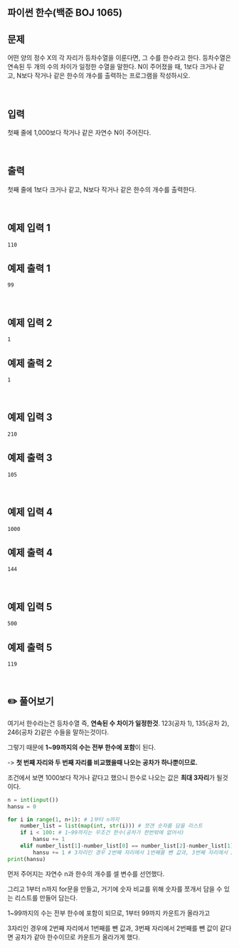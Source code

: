 ## 파이썬 한수(백준 BOJ 1065) 



## 문제

어떤 양의 정수 X의 각 자리가 등차수열을 이룬다면, 그 수를 한수라고 한다. 등차수열은 연속된 두 개의 수의 차이가 일정한 수열을 말한다. N이 주어졌을 때, 1보다 크거나 같고, N보다 작거나 같은 한수의 개수를 출력하는 프로그램을 작성하시오. 

<br>

## 입력

첫째 줄에 1,000보다 작거나 같은 자연수 N이 주어진다.

<br>

## 출력

첫째 줄에 1보다 크거나 같고, N보다 작거나 같은 한수의 개수를 출력한다.

<br>

## 예제 입력 1

```
110
```

## 예제 출력 1

```
99
```

<br>

## 예제 입력 2

```
1
```

## 예제 출력 2

```
1
```

<br>

## 예제 입력 3

```
210
```

## 예제 출력 3

```
105
```

<br>

## 예제 입력 4

```
1000
```

## 예제 출력 4 

```
144
```

<br>

## 예제 입력 5

```
500
```

## 예제 출력 5

```
119
```

<br>



## ✏️ 풀어보기 

여기서 한수라는건 등차수열 즉, **연속된 수 차이가 일정한것**. 123(공차 1), 135(공차 2), 246(공차 2)같은 수들을 말하는것이다.

그렇기 때문에 **1~99까지의 수는 전부 한수에 포함**이 된다.

 -> **첫 번째 자리와 두 번째 자리를 비교했을때 나오는 공차가 하나뿐이므로.**

조건에서 보면 1000보다 작거나 같다고 했으니 한수로 나오는 값은 **최대 3자리**가 될것이다.

``` python
n = int(input())
hansu = 0

for i in range(1, n+1): # 1부터 n까지
    number_list = list(map(int, str(i))) # 쪼갠 숫자를 담을 리스트
    if i < 100: # 1~99까지는 무조건 한수(공차가 한번밖에 없어서)
        hansu += 1 
    elif number_list[1]-number_list[0] == number_list[2]-number_list[1]: 
        hansu += 1 # 3자리인 경우 2번째 자리에서 1번째를 뺀 값과, 3번째 자리에서 2번째를 뺀 값이 같다면? 공차가 같으므로 한수  
print(hansu)
```

먼저 주어지는 자연수 n과 한수의 개수를 셀 변수를 선언했다.

그리고 1부터 n까지 for문을 만들고, 거기에 숫자 비교를 위해 숫자를 쪼개서 담을 수 있는 리스트를 만들어 담는다.

1~99까지의 수는 전부 한수에 포함이 되므로, 1부터 99까지 카운트가 올라가고 

3자리인 경우에 2번째 자리에서 1번째를 뺀 값과, 3번째 자리에서 2번째를 뺀 값이 같다면 공차가 같아 한수이므로 카운트가 올라가게 했다.

  